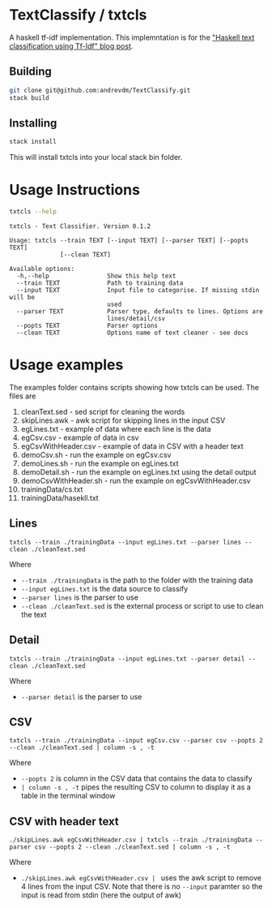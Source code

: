 # TextClassify / txtcls

A haskell tf-idf implementation. This implemntation is for the ["Haskell text classification using Tf-Idf" blog post]( http://www.andrevdm.com/posts/2016-09-21-haskell-tfidf.html). 

## Building
```bash
git clone git@github.com:andrevdm/TextClassify.git
stack build
```

## Installing

```bash 
stack install
```

This will install txtcls into your local stack bin folder. 

# Usage Instructions

```bash
txtcls --help
```

```text
txtcls - Text Classifier. Version 0.1.2

Usage: txtcls --train TEXT [--input TEXT] [--parser TEXT] [--popts TEXT]
              [--clean TEXT]

Available options:
  -h,--help                Show this help text
  --train TEXT             Path to training data
  --input TEXT             Input file to categorise. If missing stdin will be
                           used
  --parser TEXT            Parser type, defaults to lines. Options are
                           lines/detail/csv
  --popts TEXT             Parser options
  --clean TEXT             Options name of text cleaner - see docs
```

# Usage examples

The examples folder contains scripts showing how txtcls can be used. The files are

 1. cleanText.sed - sed script for cleaning the words
 1. skipLines.awk  - awk script for skipping lines in the input CSV
 1. egLines.txt - example of data where each line is the data
 1. egCsv.csv - example of data in csv
 1. egCsvWithHeader.csv - example of data in CSV with a header text
 1. demoCsv.sh - run the example on egCsv.csv
 1. demoLines.sh - run the example on egLines.txt  
 1. demoDetail.sh - run the example on egLines.txt using the detail output 
 1. demoCsvWithHeader.sh - run the example on egCsvWithHeader.csv
 1. trainingData/cs.txt
 1. trainingData/hasekll.txt

## Lines

```txtcls --train ./trainingData --input egLines.txt --parser lines --clean ./cleanText.sed```

Where
 * ```--train ./trainingData``` is the path to the folder with the training data
 * ```--input egLines.txt``` is the data source to classify
 * ```--parser lines``` is the parser to use
 * ```--clean ./cleanText.sed``` is the external process or script to use to clean the text


## Detail

```txtcls --train ./trainingData --input egLines.txt --parser detail --clean ./cleanText.sed```

Where
 * ```--parser detail``` is the parser to use
 

## CSV

```txtcls --train ./trainingData --input egCsv.csv --parser csv --popts 2 --clean ./cleanText.sed | column -s , -t```

Where
 * ```--popts 2``` is column in the CSV data that contains the data to classify
 * ```| column -s , -t``` pipes the resulting CSV to column to display it as a table in the terminal window
 

## CSV with header text

```./skipLines.awk egCsvWithHeader.csv | txtcls --train ./trainingData --parser csv --popts 2 --clean ./cleanText.sed | column -s , -t```

Where
 * ```./skipLines.awk egCsvWithHeader.csv | ``` uses the awk script to remove 4 lines from the input CSV. Note that there is no ```--input``` paramter so the input is read from stdin (here the output of awk)

